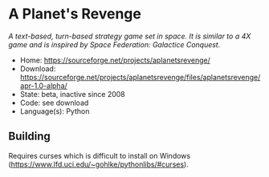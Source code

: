 # A Planet's Revenge

_A text-based, turn-based strategy game set in space. It is similar to a 4X game and is inspired by Space Federation: Galactice Conquest._

- Home: https://sourceforge.net/projects/aplanetsrevenge/
- Download: https://sourceforge.net/projects/aplanetsrevenge/files/aplanetsrevenge/apr-1.0-alpha/
- State: beta, inactive since 2008
- Code: see download
- Language(s): Python

## Building

Requires curses which is difficult to install on Windows (https://www.lfd.uci.edu/~gohlke/pythonlibs/#curses).
